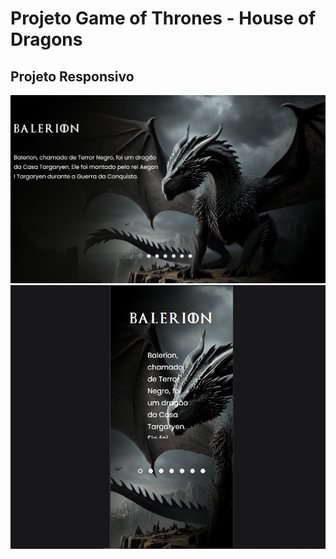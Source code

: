 <h1>Projeto Game of Thrones - House of Dragons</h1>
<h2>Projeto Responsivo</h2>

<div padding: auto>
<img src="https://github.com/Dev-onex-start/Projeto-House-of-Dragons/blob/main/SRC/imagens/Modo%20desktop%20HOD.png?raw=true"/>
<img src="https://github.com/Dev-onex-start/Projeto-House-of-Dragons/blob/main/SRC/imagens/Modo%20mobile%20HOD.png?raw=true"/>
</div>
